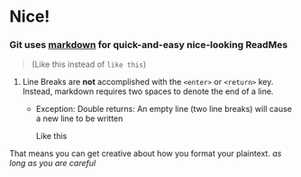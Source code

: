 # Nice!
### Git uses [markdown](https://guides.github.com/features/mastering-markdown/ "Markdown is a text-to-HTML conversion tool for web writers. Markdown allows you to write using an easy-to-read, easy-to-write plain text format, then convert it to structurally valid XHTML (or HTML).") for quick-and-easy nice-looking ReadMes  
> (Like this instead of ` like this `)
1. Line Breaks are __not__ accomplished with the ` <enter> ` or ` <return> ` key. Instead, markdown requires two spaces to denote the end of a line.
    + Exception: Double returns: 
        An empty line (two line breaks) will cause a new line to be written
        
        Like this  
                
That
means
you
can
get
creative
about
how
you
format
your
plaintext. 
*as 
long
as
you
are
careful*
